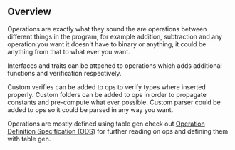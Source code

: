 ## Overview
Operations are exactly what they sound the are operations between different things in the program,
for example addition, subtraction and any operation you want it doesn't have to binary or anything,
it could be anything from that to what ever you want.

Interfaces and traits can be attached to operations which adds additional functions and verification respectively.

Custom verifies can be added to ops to verify types where inserted properly.
Custom folders can be added to ops in order to propagate constants and pre-compute what ever possible.
Custom parser could be added to ops so it could be parsed in any way you want.

Operations are mostly defined using table gen check out [Operation Definition Specification (ODS)](https://mlir.llvm.org/docs/DefiningDialects/Operations/) for further reading on ops and defining them with table gen.

